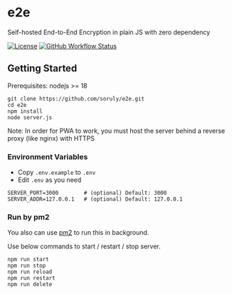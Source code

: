 # e2e

Self-hosted End-to-End Encryption in plain JS with zero dependency

[![License](https://img.shields.io/github/license/soruly/e2e.svg?style=flat-square)](https://github.com/soruly/e2e/blob/master/LICENSE)
[![GitHub Workflow Status](https://img.shields.io/github/actions/workflow/status/soruly/e2e/node.js.yml?style=flat-square)](https://github.com/soruly/e2e/actions)

## Getting Started

Prerequisites: nodejs >= 18

```
git clone https://github.com/soruly/e2e.git
cd e2e
npm install
node server.js
```

Note: In order for PWA to work, you must host the server behind a reverse proxy (like nginx) with HTTPS

### Environment Variables

- Copy `.env.example` to `.env`
- Edit `.env` as you need

```
SERVER_PORT=3000        # (optional) Default: 3000
SERVER_ADDR=127.0.0.1   # (optional) Default: 127.0.0.1
```

### Run by pm2

You also can use [pm2](https://pm2.keymetrics.io/) to run this in background.

Use below commands to start / restart / stop server.

```
npm run start
npm run stop
npm run reload
npm run restart
npm run delete
```
